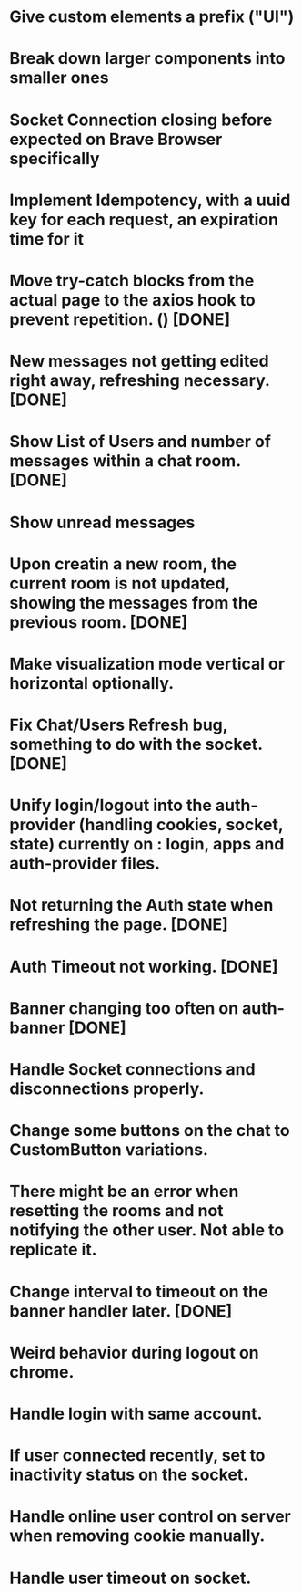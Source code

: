 # Give custom elements a prefix ("UI")
# Break down larger components into smaller ones
# Socket Connection closing before expected on Brave Browser specifically
# Implement Idempotency, with a uuid key for each request, an expiration time for it
# Move try-catch blocks from the actual page to the axios hook to prevent repetition. () [DONE]
# New messages not getting edited right away, refreshing necessary. [DONE]
# Show List of Users and number of messages within a chat room. [DONE]
# Show unread messages
# Upon creatin a new room, the current room is not updated, showing the messages from the previous room. [DONE]
# Make visualization mode vertical or horizontal optionally.
# Fix Chat/Users Refresh bug, something to do with the socket. [DONE]
# Unify login/logout into the auth-provider (handling cookies, socket, state) currently on : login, apps and auth-provider files.

# Not returning the Auth state when refreshing the page. [DONE]
# Auth Timeout not working. [DONE]
# Banner changing too often on auth-banner [DONE]
# Handle Socket connections and disconnections properly.
# Change some buttons on the chat to CustomButton variations.
# There might be an error when resetting the rooms and not notifying the other user. Not able to replicate it.
# Change interval to timeout on the banner handler later. [DONE]
# Weird behavior during logout on chrome.
# Handle login with same account.
# If user connected recently, set to inactivity status on the socket.
# Handle online user control on server when removing cookie manually.
# Handle user timeout on socket.